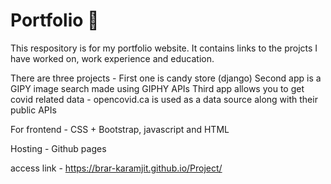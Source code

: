 # Portfolio :moyai:
This respository is for my portfolio website.
It contains links to the projcts I have worked on, work experience and education.

There are three projects - 
First one is candy store (django)
Second app is a GIPY image search made using GIPHY APIs
Third app allows you to get covid related data - opencovid.ca is used as a data source along with their public APIs

For frontend - CSS + Bootstrap, javascript and HTML

Hosting - Github pages

access link - https://brar-karamjit.github.io/Project/

     
